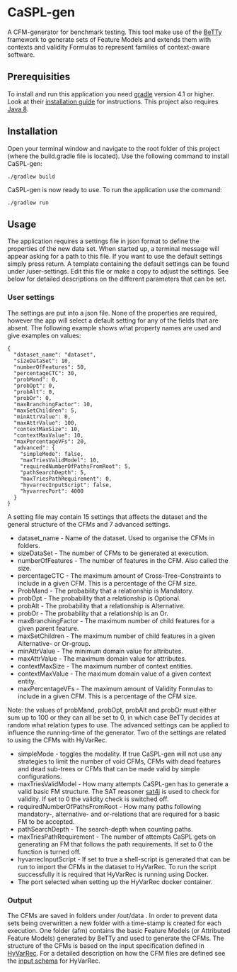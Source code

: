 # CaSPL-gen

A CFM-generator for benchmark testing. This tool make use of the [BeTTy](http://www.isa.us.es/betty/) framework to generate sets of Feature Models and extends them with contexts and validity Formulas to represent families of context-aware software. 

## Prerequisities

To install and run this application you need [gradle](https://gradle.org/) version 4.1 or higher. Look at their [installation guide](https://gradle.org/install/) for instructions.
This project also requires [Java 8](http://www.oracle.com/technetwork/java/javase/downloads/jre8-downloads-2133155.html).

## Installation

Open your terminal window and navigate to the root folder of this project (where the build.gradle file is located). Use the following command to install CaSPL-gen:

```
./gradlew build
```
CaSPL-gen is now ready to use. To run the application use the command:

```
./gradlew run
```

## Usage

The application requires a settings file in json format to define the properties of the new data set. When started up, a terminal message will appear asking for a path to this file. If you want to use the default settings simply press return. A template containing the default settings can be found under /user-settings. Edit this file or make a copy to adjust the settings. See below for detailed descriptions on the different parameters that can be set.

### User settings

The settings are put into a json file. None of the properties are required, however the app will select a default setting for any of the fields that are absent. The following example shows what property names are used and give examples on values:

```
{
  "dataset_name": "dataset",
  "sizeDataSet": 10,
  "numberOfFeatures": 50,
  "percentageCTC": 30,
  "probMand": 0,
  "probOpt": 0,
  "probAlt": 0,
  "probOr": 0,
  "maxBranchingFactor": 10,
  "maxSetChildren": 5,
  "minAttrValue": 0,
  "maxAttrValue": 100,
  "contextMaxSize": 10,
  "contextMaxValue": 10,
  "maxPercentageVFs": 20,
  "advanced": {
    "simpleMode": false,
    "maxTriesValidModel": 10,
    "requiredNumberOfPathsFromRoot": 5,
    "pathSearchDepth": 5,
    "maxTriesPathRequirement": 0,
    "hyvarrecInputScript": false,
    "hyvarrecPort": 4000
  }
}
```

A setting file may contain 15 settings that affects the dataset and the general structure of the CFMs and 7 advanced settings.

* dataset_name - Name of the dataset. Used to organise the CFMs in folders.
* sizeDataSet - The number of CFMs to be generated at execution.
* numberOfFeatures - The number of features in the CFM. Also called the size.
* percentageCTC - The maximum amount of Cross-Tree-Constraints to include in a given CFM. This is a percentage of the CFM size.
* ProbMand - The probability that a relationship is Mandatory.
* probOpt - The probability that a relationship is Optional.
* probAlt - The probability that a relationship is Alternative.
* probOr - The probability that a relationship is an Or.
* maxBranchingFactor - The maximum number of child features for a given parent feature.
* maxSetChildren - The maximum number of child features in a given Alternative- or Or-group.
* minAttrValue - The minimum domain value for attributes.
* maxAttrValue - The maximum domain value for attributes.
* contextMaxSize - The maximum number of context entities.
* contextMaxValue - The maximum domain value of a given context entity.
* maxPercentageVFs - The maximum amount of Validity Formulas to include in a given CFM. This is a percentage of the CFM size.

Note: the values of probMand, probOpt, probAlt and probOr must either sum up to 100 or they can all be set to 0, in which case BeTTy decides at random what relation types to use.
The advanced settings can be applied to influence the running-time of the generator. Two of the settings are related to using the CFMs with HyVarRec.

* simpleMode - toggles the modality. If true CaSPL-gen will not use any strategies to limit the number of void CFMs, CFMs with dead features and dead sub-trees or CFMs that can be made valid by simple configurations.
* maxTriesValidModel - How many attempts CaSPL-gen has to generate a valid basic FM structure. The SAT reasoner [sat4j](http://www.sat4j.org/) is used to check for validity. If set to 0 the validity check is switched off.
* requiredNumberOfPathsFromRoot - How many paths following mandatory-, alternative- and or-relations that are required for a basic FM to be accepted.
* pathSearchDepth - The search-depth when counting paths.
* maxTriesPathRequirement - The number of attempts CaSPL gets on generating an FM that follows the path requirements. If set to 0 the function is turned off.
* hyvarrecInputScript - If set to true a shell-script is generated that can be run to import the CFMs in the dataset to HyVarRec. To run the script successfully it is required that HyVarRec is running using Docker.
* The port selected when setting up the HyVarRec docker container.

### Output
The CFMs are saved in folders under /out/data . In order to prevent data sets being overwritten a new folder with a time-stamp is created for each execution. One folder (afm) contains the basic Feature Models (or Attributed Feature Models) generated by BeTTy and used to generate the CFMs. The structure of the CFMs is based on the input specification defined in [HyVarRec](https://github.com/HyVar/hyvar-rec). For a detailed description on how the CFM files are defined see the [input schema](https://github.com/HyVar/hyvar-rec/blob/master/spec/hyvar_input_schema.json) for HyVarRec.
